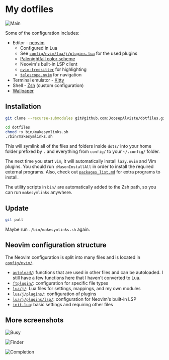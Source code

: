 # My dotfiles

![Main](https://github.com/JoosepAlviste/dotfiles/assets/9450943/01d33a36-c8d5-44a2-815d-450100733da1)

Some of the configuration includes:

* Editor - [neovim](https://neovim.io)
    * Configured in Lua
    * See [`config/nvim/lua/j/plugins.lua`](./config/nvim/lua/j/plugins.lua) for 
      the used plugins
    * [Palenightfall color 
      scheme](https://github.com/JoosepAlviste/palenightfall.nvim)
    * Neovim's built-in LSP client
    * [`nvim-treesitter`](https://github.com/nvim-treesitter/nvim-treesitter/) 
      for highlighting
    * [`telescope.nvim`](https://github.com/nvim-telescope/telescope.nvim) for 
      navigation
* Terminal emulator - [Kitty](https://sw.kovidgoyal.net/kitty)
* Shell - [Zsh](https://www.zsh.org) (custom configuration)
* [Wallpaper](https://www.reddit.com/r/wallpaper/comments/pc8uq4/samurai_doge_3840x2160/)


## Installation

```sh
git clone --recurse-submodules git@github.com:JoosepAlviste/dotfiles.git

cd dotfiles
chmod +x bin/makesymlinks.sh
./bin/makesymlinks.sh
```

This will symlink all of the files and folders inside `dots/` into your home 
folder prefixed by `.` and everything from `config/` to your `~/.config/` 
folder.

The next time you start `vim`, it will automatically install `lazy.nvim` and Vim 
plugins. You should run `:MasonInstallAll` in order to install the required 
external programs. Also, check out 
[`packages_list.md`](./resources/packages_list.md) for extra programs to 
install.

The utility scripts in `bin/` are automatically added to the Zsh path, so you 
can run `makesymlinks` anywhere.


## Update

```bash
git pull
```

Maybe run `./bin/makesymlinks.sh` again.


## Neovim configuration structure

The Neovim configuration is split into many files and is located in 
[`config/nvim/`](./config/nvim).

* [`autoload/`](./config/nvim/autoload): functions that are used in other files 
  and can be autoloaded. I still have a few functions here that I haven't 
  converted to Lua.
* [`ftplugin/`](./config/nvim/ftplugin): configuration for specific file types
* [`lua/j/`](./config/nvim/lua/j): Lua files for settings, mappings, and my own 
  modules
* [`lua/j/plugins/`](./config/nvim/lua/j/plugins): configuration of plugins
* [`lua/j/plugins/lsp/`](./config/nvim/lua/j/plugins/lsp): configuration for 
  Neovim's built-in LSP
* [`init.lua`](./config/nvim/init.lua): basic settings and requiring other files


## More screenshots

![Busy](https://github.com/JoosepAlviste/dotfiles/assets/9450943/4037709d-1637-4b7f-9598-6a3b6697f734)

![Finder](https://github.com/JoosepAlviste/dotfiles/assets/9450943/211e152f-24ef-45ec-9bed-36ee61b95fd5)

![Completion](https://github.com/JoosepAlviste/dotfiles/assets/9450943/f2b877e1-dd52-4935-832b-7b6c4896328c)
